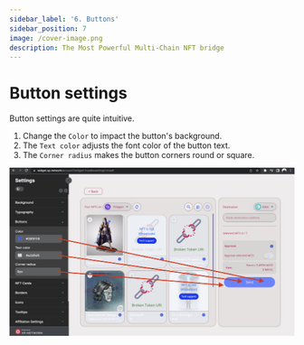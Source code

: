 ```yaml
---
sidebar_label: '6. Buttons'
sidebar_position: 7
image: /cover-image.png
description: The Most Powerful Multi-Chain NFT bridge
---
```


# Button settings

Button settings are quite intuitive.

1. Change the `Color` to impact the button's background.
2. The `Text color` adjusts the font color of the button text.
3. The `Corner radius` makes the button corners round or square.

![Button](../static/img/../../../static/img/widget/9.png)